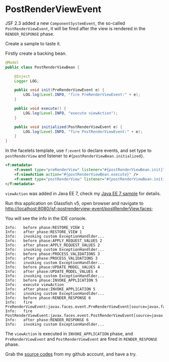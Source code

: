# PostRenderViewEvent 

JSF 2.3 added a new `ComponentSystemEvent`, the so-called `PostRenderViewEvent`, it will be fired after the view is rendered in the `RENDER_RESPONSE` phase.

Create a sample to taste it.

Firstly create a backing bean.

```java
@Model
public class PostRenderViewBean {

    @Inject
    Logger LOG;

    public void init(PreRenderViewEvent e) {
        LOG.log(Level.INFO, "fire PreRenderViewEvent:" + e);
    }

    public void execute() {
        LOG.log(Level.INFO, "execute viewAction");
    }

    public void initialized(PostRenderViewEvent e) {
        LOG.log(Level.INFO, "fire PostRenderViewEvent:" + e);
    }
}	
```

In the facelets template, use `f:event` to declare events, and set type to `postRenderView` and listener to `#{postRenderViewBean.initialized}`.

```xml
<f:metadata>
	<f:event type="preRenderView" listener="#{postRenderViewBean.init}" />
	<f:viewAction action="#{postRenderViewBean.execute}" />
	<f:event type="postRenderView" listener="#{postRenderViewBean.initialized}"/>
</f:metadata>
```

`viewAction` was added in Java EE 7, check my [Java EE 7 sample](https://github.com/hantsy/ee7-sandbox/wiki/jsf-view-action) for details.

Run this application on Glassfish v5, open browser and navigate to [http://localhost:8080/jsf-postrenderview-event/postRenderView.faces](http://localhost:8080/jsf-postrenderview-event/postRenderView.faces);

You will see the info in the IDE console.

```
Info:   before phase:RESTORE_VIEW 1
Info:   after phase:RESTORE_VIEW 1
Info:   invoking custom ExceptionHandlder...
Info:   before phase:APPLY_REQUEST_VALUES 2
Info:   after phase:APPLY_REQUEST_VALUES 2
Info:   invoking custom ExceptionHandlder...
Info:   before phase:PROCESS_VALIDATIONS 3
Info:   after phase:PROCESS_VALIDATIONS 3
Info:   invoking custom ExceptionHandlder...
Info:   before phase:UPDATE_MODEL_VALUES 4
Info:   after phase:UPDATE_MODEL_VALUES 4
Info:   invoking custom ExceptionHandlder...
Info:   before phase:INVOKE_APPLICATION 5
Info:   execute viewAction
Info:   after phase:INVOKE_APPLICATION 5
Info:   invoking custom ExceptionHandlder...
Info:   before phase:RENDER_RESPONSE 6
Info:   fire PreRenderViewEvent:javax.faces.event.PreRenderViewEvent[source=javax.faces.component.UIViewRoot@248724dd]
Info:   fire PostRenderViewEvent:javax.faces.event.PostRenderViewEvent[source=javax.faces.component.UIViewRoot@248724dd]
Info:   after phase:RENDER_RESPONSE 6
Info:   invoking custom ExceptionHandlder...
```

The `viewAction` is executed in `INVOKE_APPLICATION` phase, and `PreRenderViewEvent` and `PostRenderViewEvent` are fired in `RENDER_RESPONSE` phase.

Grab the [source codes](https://github.com/hantsy/ee8-sandbox) from my github account, and have a try.
